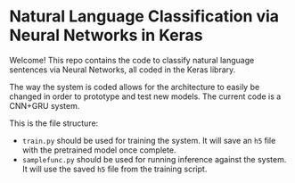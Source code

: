 # Natural Language Classification via Neural Networks in Keras

Welcome! This repo contains the code to classify natural language sentences via Neural Networks, all coded in the Keras library.

The way the system is coded allows for the architecture to easily be changed in order to prototype and test new models. The current code is a CNN+GRU system.

This is the file structure:

- `train.py` should be used for training the system. It will save an `h5` file with the pretrained model once complete.
- `samplefunc.py` should be used for running inference against the system. It will use the saved `h5` file from the training script.

